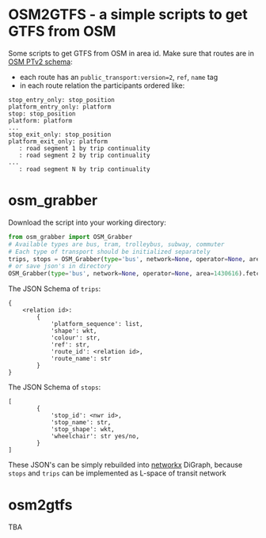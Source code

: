 # OSM2GTFS - a simple scripts to get GTFS from OSM

Some scripts to get GTFS from OSM in area id. Make sure that routes are in [OSM PTv2 schema](https://wiki.openstreetmap.org/wiki/Public_transport):

- each route has an `public_transport:version=2`, `ref`, `name`  tag
- in each route relation the participants ordered like:
```
stop_entry_only: stop_position
platform_entry_only: platform
stop: stop_position
platform: platform
...
stop_exit_only: stop_position
platform_exit_only: platform
   : road segment 1 by trip continuality
   : road segment 2 by trip continuality
...
   : road segment N by trip continuality
```
# osm_grabber
Download the script into your working directory:
```python
from osm_grabber import OSM_Grabber
# Available types are bus, tram, trolleybus, subway, commuter 
# Each type of transport should be initialized separately 
trips, stops = OSM_Grabber(type='bus', network=None, operator=None, area=1430616).fetch()
# or save json's in directory
OSM_Grabber(type='bus', network=None, operator=None, area=1430616).fetch(out_dir='kja')
```

The JSON Schema of `trips`:
```
{
    <relation id>: 
        {
            'platform_sequence': list, 
            'shape': wkt, 
            'colour': str, 
            'ref': str, 
            'route_id': <relation id>,
            'route_name': str
        }
}
```

The JSON Schema of `stops`:
```
[
        {
            'stop_id': <nwr id>, 
            'stop_name': str, 
            'stop_shape': wkt, 
            'wheelchair': str yes/no, 
        }
]

```
These JSON's can be simply rebuilded into [networkx](https://github.com/networkx/networkx) DiGraph, because `stops` and `trips` can be implemented as L-space of transit network 
# osm2gtfs

TBA